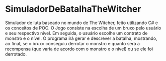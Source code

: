# SimuladorDeBatalhaTheWitcher
Simulador de luta baseado no mundo de The Witcher, feito utilizando C# e os conceitos de POO. O Jogo consiste na escolha de um bruxo pelo usuário e seu respectivo nível. Em seguida, o usuário escolhe um contrato de monstro e o nível. O programa irá gerar e descrever a batalha, mostrando, ao final, se o bruxo conseguiu derrotar o monstro e quanto será a recompensa (que varia de acordo com o monstro e o nível) ou se ele foi derrotado. 
